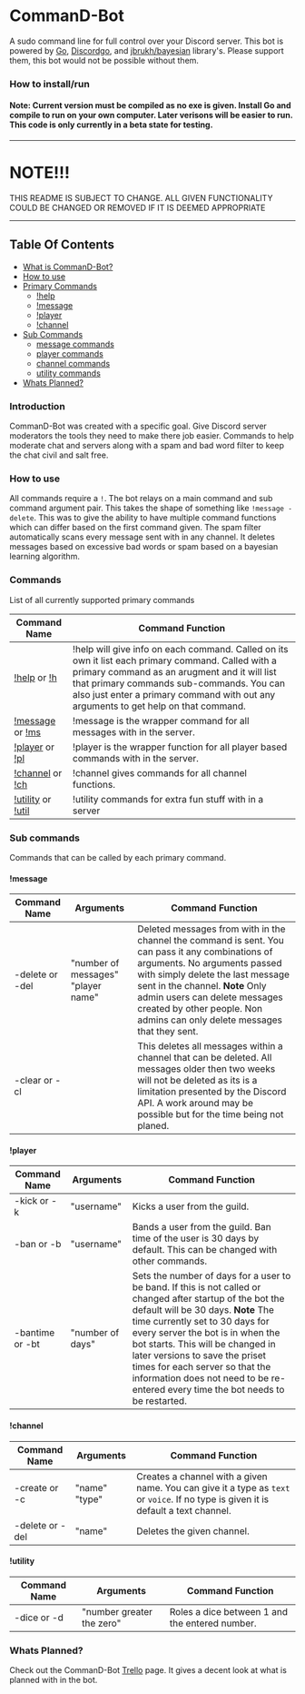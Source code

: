  # **CommanD-Bot**
A sudo command line for full control over your Discord server.  This bot is powered by [Go][1], [Discordgo][2], and [jbrukh/bayesian][3] library's.  Please support them, this bot would not be possible without them.

[1]: https://golang.org/
[2]: https://github.com/bwmarrin/discordgo
[3]: https://github.com/jbrukh/bayesian

### How to install/run
#### Note: Current version must be compiled as no exe is given.  Install Go and compile to run on your own computer. Later verisons will be easier to run.  This code is only currently in a beta state for testing.

[3]: https://discordapp.com/oauth2/authorize?client_id=357950177945976839&scope=bot&permissions=8

---

# NOTE!!!
THIS README IS SUBJECT TO CHANGE.  ALL GIVEN FUNCTIONALITY COULD BE CHANGED OR REMOVED IF IT IS DEEMED APPROPRIATE

---

## Table Of Contents
+ [What is CommanD-Bot?](#Introduction)
+ [How to use](#HowTo)
+ [Primary Commands](#Commands)
    - [!help](#help)
    - [!message](#message)
    - [!player](#player)
    - [!channel](#channel)
+ [Sub Commands](#sub_commands)
    - [message commands](#subMessage)
    - [player commands](#subPlayer)
    - [channel commands](#subChannel)
    - [utility commands](#subUtility)
+ [Whats Planned?](#planned)

### Introduction <a id="Introduction"></a>
CommanD-Bot was created with a specific goal. Give Discord server moderators the tools they need to make there job easier. Commands to help moderate chat and servers along with a spam and bad word filter to keep the chat civil and salt free.

### How to use <a id="HowTo"></a>
All commands require a `!`.  The bot relays on a main command and sub command argument pair. This takes the shape of something like `!message -delete`. This was to give the ability to have multiple command functions which can differ based on the first command given.
The spam filter automatically scans every message sent with in any channel. It deletes messages based on excessive bad words or spam based on a bayesian learning algorithm. 

### Commands <a id="Commands"></a>
List of all currently supported primary commands

|   Command Name |  Command Function |
| --- | --- |
|   [!help](#help) or [!h](#help) | !help will give info on each command. Called on its own it list each primary command. Called with a primary command as an arugment and it will list that primary commands sub-commands. You can also just enter a primary command with out any arguments to get help on that command. |
|   [!message](#message) or [!ms](#message) |  !message is the wrapper command for all messages with in the server. |
|   [!player](#player) or [!pl](#player) |   !player is the wrapper function for all player based commands with in the server. |
|   [!channel](#channel) or [!ch](#channel) |   !channel gives commands for all channel functions. |
|   [!utility](#utility) or [!util](#utility) |  !utility commands for extra fun stuff with in a server |

### Sub commands <a id="sub_commands"></a>
Commands that can be called by each primary command.

#### !message <a id="subMessage"></a>

|   Command Name |  Arguments |  Command Function |
| --- | --- | --- |
|   -delete or -del | "number of messages" "player name" | Deleted messages from with in the channel the command is sent.  You can pass it any combinations of arguments.  No arguments passed with simply delete the last message sent in the channel.  **Note** Only admin users can delete messages created by other people.  Non admins can only delete messages that they sent. |
|   -clear or -cl |  | This deletes all messages within a channel that can be deleted.  All messages older then two weeks will not be deleted as its is a limitation presented by the Discord API.  A work around may be possible but for the time being not planed. |

#### !player <a id="subPlayer"></a>

|   Command Name |  Arguments |  Command Function |
| --- | --- | --- |
|   -kick or -k |   "username" |    Kicks a user from the guild. |
|   -ban or -b |    "username" |    Bands a user from the guild.  Ban time of the user is 30 days by default.  This can be changed with other commands. |
|   -bantime or -bt |   "number of days" |   Sets the number of days for a user to be band.  If this is not called or changed after startup of the bot the default will be 30 days.  **Note** The time currently set to 30 days for every server the bot is in when the bot starts.  This will be changed in later versions to save the priset times for each server so that the information does not need to be re-entered every time the bot needs to be restarted. |

#### !channel <a id=subChannel></a>

|   Command Name | Arguments | Command Function |
| --- | --- | --- |
| -create or -c |   "name" "type" | Creates a channel with a given name. You can give it a type as `text` or `voice`. If no type is given it is default a text channel. |
| -delete or -del | "name" | Deletes the given channel. |

#### !utility <a id=subUtility><a/>

|   Command Name | Arguments | Command Function |
| --- | --- | --- |
| -dice or -d | "number greater the zero" | Roles a dice between 1 and the entered number. |

### Whats Planned? <a id="planned"><a/>
Check out the CommanD-Bot [Trello][4] page. It gives a decent look at what is planned with in the bot.

[4]:https://trello.com/b/UB3kUIlz/command-bot